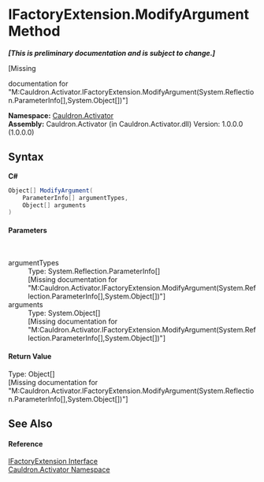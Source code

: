 # IFactoryExtension.ModifyArgument Method 
 _**\[This is preliminary documentation and is subject to change.\]**_

\[Missing <summary> documentation for "M:Cauldron.Activator.IFactoryExtension.ModifyArgument(System.Reflection.ParameterInfo[],System.Object[])"\]

**Namespace:**&nbsp;<a href="N_Cauldron_Activator">Cauldron.Activator</a><br />**Assembly:**&nbsp;Cauldron.Activator (in Cauldron.Activator.dll) Version: 1.0.0.0 (1.0.0.0)

## Syntax

**C#**<br />
``` C#
Object[] ModifyArgument(
	ParameterInfo[] argumentTypes,
	Object[] arguments
)
```


#### Parameters
&nbsp;<dl><dt>argumentTypes</dt><dd>Type: System.Reflection.ParameterInfo[]<br />\[Missing <param name="argumentTypes"/> documentation for "M:Cauldron.Activator.IFactoryExtension.ModifyArgument(System.Reflection.ParameterInfo[],System.Object[])"\]</dd><dt>arguments</dt><dd>Type: System.Object[]<br />\[Missing <param name="arguments"/> documentation for "M:Cauldron.Activator.IFactoryExtension.ModifyArgument(System.Reflection.ParameterInfo[],System.Object[])"\]</dd></dl>

#### Return Value
Type: Object[]<br />\[Missing <returns> documentation for "M:Cauldron.Activator.IFactoryExtension.ModifyArgument(System.Reflection.ParameterInfo[],System.Object[])"\]

## See Also


#### Reference
<a href="T_Cauldron_Activator_IFactoryExtension">IFactoryExtension Interface</a><br /><a href="N_Cauldron_Activator">Cauldron.Activator Namespace</a><br />